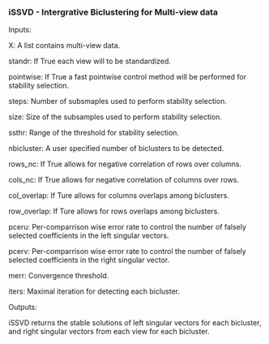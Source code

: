 ### iSSVD - Intergrative Biclustering for Multi-view data


Inputs:

 X: A list contains multi-view data.

 standr: If True each view will to be standardized.
 
 pointwise: If True a fast pointwise control method will be performed for stability selection.
 
 steps: Number of subsmaples used to perform stability selection.
 
 size: Size of the subsamples used to perform stability selection.
 
 ssthr: Range of the threshold for stability selection.
 
 nbicluster: A user specified number of biclusters to be detected.
 
 rows_nc: If True allows for negative correlation of rows over columns.
 
 cols_nc: If True allows for negative correlation of columns over rows.
 
 col_overlap: If Ture allows for columns overlaps among biclusters.
 
 row_overlap: If Ture allows for rows overlaps among biclusters.
 
 pceru: Per-comparrison wise error rate to control the number of falsely selected coefficients in the left singular vectors.
 
 pcerv: Per-comparrison wise error rate to control the number of falsely selected coefficients in the right singular vector.
 
 merr: Convergence threshold.
 
 iters: Maximal iteration for detecting each bicluster.
 
 
Outputs:

 iSSVD returns the stable solutions of left singular vectors for each bicluster, and right singular vectors from each view for each bicluster. 